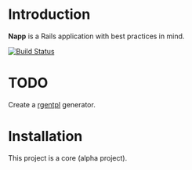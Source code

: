 Introduction
============

**Napp** is a Rails application with best practices in mind.

[![Build Status](https://travis-ci.org/jatap/napp.png)](https://travis-ci.org/jatap/napp)

TODO
====

Create a [rgentpl](http://github.com/jatap/rgentpl) generator.

Installation
============

This project is a core (alpha project).

